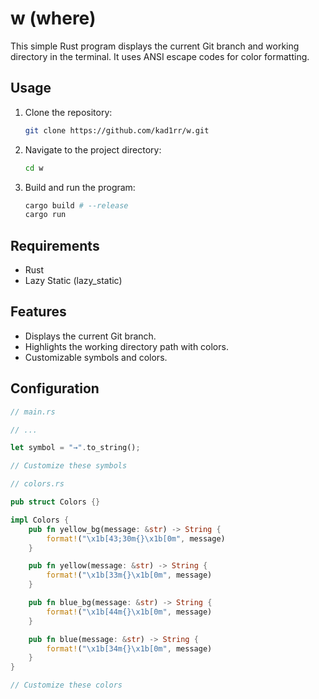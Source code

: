 # w (where)

This simple Rust program displays the current Git branch and working directory in the terminal. It uses ANSI escape codes for color formatting.

## Usage

1. Clone the repository:

   ```bash
   git clone https://github.com/kad1rr/w.git
   ```
   
2. Navigate to the project directory:
    ````bash
    cd w
    ````
   
3. Build and run the program:
    ```bash
    cargo build # --release
   cargo run
    ```
   
## Requirements
- Rust
- Lazy Static (lazy_static)

## Features
- Displays the current Git branch.
- Highlights the working directory path with colors.
- Customizable symbols and colors.

## Configuration

```rust
// main.rs

// ...

let symbol = "→".to_string();

// Customize these symbols
```

```rust
// colors.rs

pub struct Colors {}

impl Colors {
    pub fn yellow_bg(message: &str) -> String {
        format!("\x1b[43;30m{}\x1b[0m", message)
    }

    pub fn yellow(message: &str) -> String {
        format!("\x1b[33m{}\x1b[0m", message)
    }

    pub fn blue_bg(message: &str) -> String {
        format!("\x1b[44m{}\x1b[0m", message)
    }

    pub fn blue(message: &str) -> String {
        format!("\x1b[34m{}\x1b[0m", message)
    }
}

// Customize these colors
```

